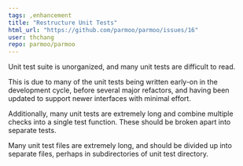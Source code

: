 ```yaml
---
tags: ,enhancement
title: "Restructure Unit Tests"
html_url: "https://github.com/parmoo/parmoo/issues/16"
user: thchang
repo: parmoo/parmoo
---
```


Unit test suite is unorganized, and many unit tests are difficult to read.

This is due to many of the unit tests being written early-on in the development cycle, before several major refactors, and having been updated to support newer interfaces with minimal effort.

Additionally, many unit tests are extremely long and combine multiple checks into a single test function.  These should be broken apart into separate tests.

Many unit test files are extremely long, and should be divided up into separate files, perhaps in subdirectories of unit test directory.